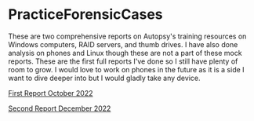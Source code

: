 # PracticeForensicCases
These are two comprehensive reports on Autopsy's training resources on Windows computers, RAID servers, and thumb drives.
I have also done analysis on phones and Linux though these are not a part of these mock reports.
These are the first full reports I've done so I still have plenty of room to grow.
I would love to work on phones in the future as it is a side I want to dive deeper into but I would gladly take any device.

[First Report October 2022](https://drive.google.com/file/d/16EcKNfDVT-B4ezQBWZBnjvs303VyuazN/view)

[Second Report December 2022](https://drive.google.com/file/d/1nSde7y5xPkMTY8VoIfkGINCCXcGzocBF/view)

